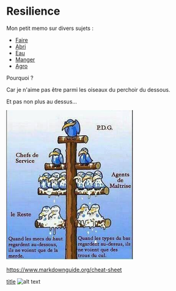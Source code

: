 # Resilience
Mon petit memo sur divers sujets : 
- [Faire](./Faire/)
- [Abri](./Abri/)
- [Eau](./Eau/)
- [Manger](./Manger/)
- [Agro](./Agro/)

Pourquoi ?

Car je n'aime pas être parmi les oiseaux du perchoir du dessous.

Et pas non plus au dessus...

![ArbreAOiseaux.jpg](img/ArbreAOiseaux.jpg)



https://www.markdownguide.org/cheat-sheet

[title](https://www.example.com)
![alt text](image.jpg)
